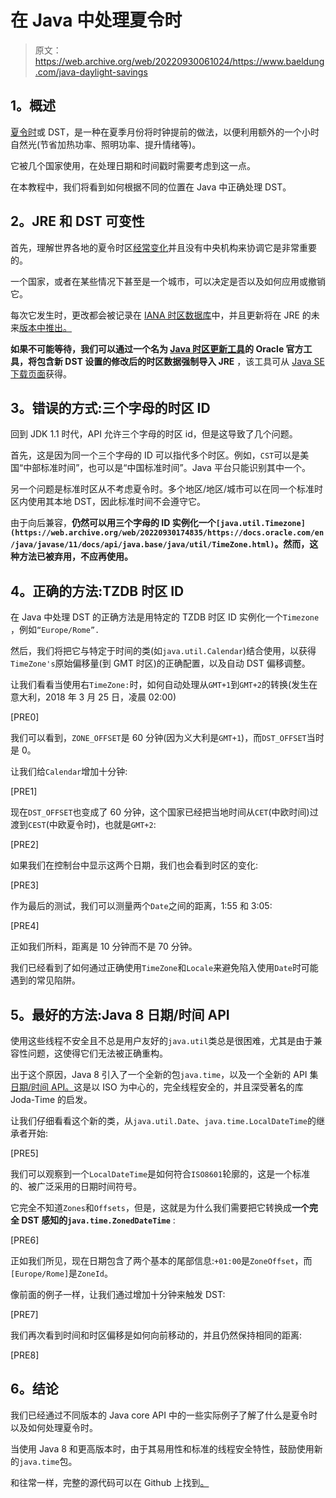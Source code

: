 # 在 Java 中处理夏令时

> 原文：<https://web.archive.org/web/20220930061024/https://www.baeldung.com/java-daylight-savings>

## **1。概述**

[夏令时](https://web.archive.org/web/20220930174835/https://en.wikipedia.org/wiki/Daylight_saving_time)或 DST，是一种在夏季月份将时钟提前的做法，以便利用额外的一个小时自然光(节省加热功率、照明功率、提升情绪等)。

它被几个国家使用，在处理日期和时间戳时需要考虑到这一点。

在本教程中，我们将看到如何根据不同的位置在 Java 中正确处理 DST。

## **2。JRE 和 DST 可变性**

首先，理解世界各地的夏令时区[经常变化](https://web.archive.org/web/20220930174835/http://www.oracle.com/technetwork/java/javase/dst-faq-138158.html#change)并且没有中央机构来协调它是非常重要的。

一个国家，或者在某些情况下甚至是一个城市，可以决定是否以及如何应用或撤销它。

每次它发生时，更改都会被记录在 [IANA 时区数据库](https://web.archive.org/web/20220930174835/https://www.iana.org/time-zones)中，并且更新将在 JRE 的未来[版本中推出。](https://web.archive.org/web/20220930174835/http://www.oracle.com/technetwork/java/javase/tzdata-versions-138805.html)

**如果不可能等待，我们可以通过一个名为 [Java 时区更新工具](https://web.archive.org/web/20220930174835/http://www.oracle.com/technetwork/java/javase/documentation/timezones-137583.html)的 Oracle 官方工具，将包含新 DST 设置的修改后的时区数据强制导入 JRE** ，该工具可从 [Java SE 下载页面](https://web.archive.org/web/20220930174835/http://www.oracle.com/technetwork/java/javase/downloads/index.html)获得。

## **3。错误的方式:三个字母的时区 ID**

回到 JDK 1.1 时代，API 允许三个字母的时区 id，但是这导致了几个问题。

首先，这是因为同一个三个字母的 ID 可以指代多个时区。例如，`CST`可以是美国“中部标准时间”，也可以是“中国标准时间”。Java 平台只能识别其中一个。

另一个问题是标准时区从不考虑夏令时。多个地区/地区/城市可以在同一个标准时区内使用其本地 DST，因此标准时间不会遵守它。

由于向后兼容，**仍然可以用三个字母的 ID 实例化一个`[java.util.Timezone](https://web.archive.org/web/20220930174835/https://docs.oracle.com/en/java/javase/11/docs/api/java.base/java/util/TimeZone.html)`。然而，这种方法已被弃用，不应再使用。**

## **4。正确的方法:TZDB 时区 ID**

在 Java 中处理 DST 的正确方法是用特定的 TZDB 时区 ID 实例化一个`Timezone` ，例如`“Europe/Rome”.`

然后，我们将把它与特定于时间的类(如`java.util.Calendar`)结合使用，以获得`TimeZone's`原始偏移量(到 GMT 时区)的正确配置，以及自动 DST 偏移调整。

让我们看看当使用右`TimeZone:`时，如何自动处理从`GMT+1`到`GMT+2`的转换(发生在意大利，2018 年 3 月 25 日，凌晨 02:00)

[PRE0]

我们可以看到，`ZONE_OFFSET`是 60 分钟(因为义大利是`GMT+1`)，而`DST_OFFSET`当时是 0。

让我们给`Calendar`增加十分钟:

[PRE1]

现在`DST_OFFSET`也变成了 60 分钟，这个国家已经把当地时间从`CET`(中欧时间)过渡到`CEST`(中欧夏令时)，也就是`GMT+2`:

[PRE2]

如果我们在控制台中显示这两个日期，我们也会看到时区的变化:

[PRE3]

作为最后的测试，我们可以测量两个`Date`之间的距离，1:55 和 3:05:

[PRE4]

正如我们所料，距离是 10 分钟而不是 70 分钟。

我们已经看到了如何通过正确使用`TimeZone`和`Locale`来避免陷入使用`Date`时可能遇到的常见陷阱。

## **5。最好的方法:Java 8 日期/时间 API**

使用这些线程不安全且不总是用户友好的`java.util`类总是很困难，尤其是由于兼容性问题，这使得它们无法被正确重构。

出于这个原因，Java 8 引入了一个全新的包`java.time`，以及一个全新的 API 集[日期/时间 API。](/web/20220930174835/https://www.baeldung.com/java-8-date-time-intro)这是以 ISO 为中心的，完全线程安全的，并且深受著名的库 Joda-Time 的启发。

让我们仔细看看这个新的类，从`java.util.Date`、`java.time.LocalDateTime`的继承者开始:

[PRE5]

我们可以观察到一个`LocalDateTime`是如何符合`ISO8601`轮廓的，这是一个标准的、被广泛采用的日期时间符号。

它完全不知道`Zones`和`Offsets`，但是，这就是为什么我们需要把它转换成**一个完全 DST 感知的`java.time.ZonedDateTime`** :

[PRE6]

正如我们所见，现在日期包含了两个基本的尾部信息:`+01:00`是`ZoneOffset`，而`[Europe/Rome]`是`ZoneId`。

像前面的例子一样，让我们通过增加十分钟来触发 DST:

[PRE7]

我们再次看到时间和时区偏移是如何向前移动的，并且仍然保持相同的距离:

[PRE8]

## **6。结论**

我们已经通过不同版本的 Java core API 中的一些实际例子了解了什么是夏令时以及如何处理夏令时。

当使用 Java 8 和更高版本时，由于其易用性和标准的线程安全特性，鼓励使用新的`java.time`包。

和往常一样，完整的源代码可以在 Github 上找到[。](https://web.archive.org/web/20220930174835/https://github.com/eugenp/tutorials/tree/master/core-java-modules/core-java-date-operations-1)